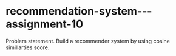 # recommendation-system---assignment-10
Problem statement.  Build a recommender system by using cosine simillarties score.
